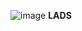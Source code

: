 ![image](https://user-images.githubusercontent.com/90229487/181056829-2e009306-c140-4b33-9fca-f050cad36544.png)
**LADS**
